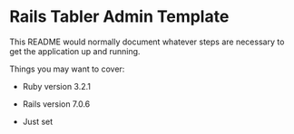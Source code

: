 # Rails Tabler Admin Template

This README would normally document whatever steps are necessary to get the
application up and running.

Things you may want to cover:

* Ruby version 3.2.1

* Rails version 7.0.6

* Just set 
